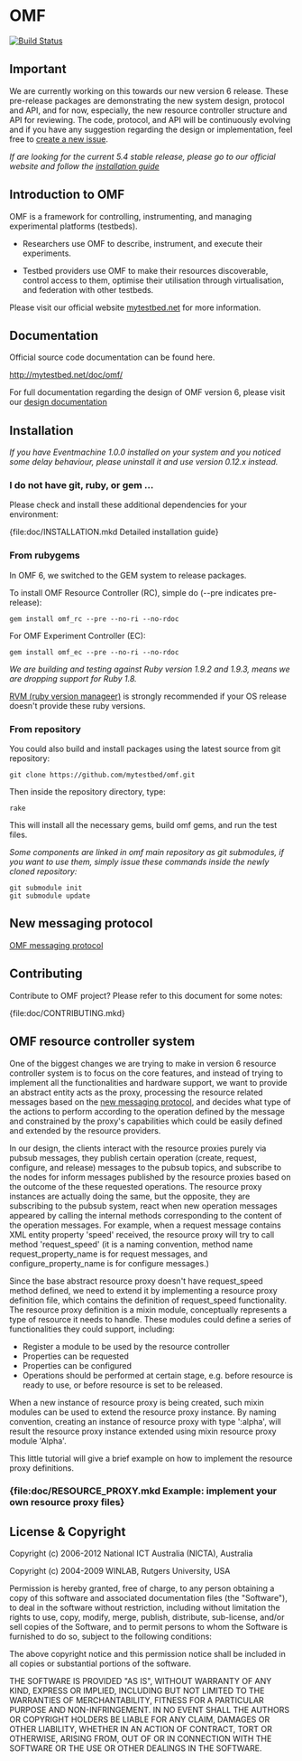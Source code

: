 # OMF

[![Build Status](https://secure.travis-ci.org/mytestbed/omf.png)](http://travis-ci.org/mytestbed/omf)

## Important

We are currently working on this towards our new version 6 release. These pre-release packages are demonstrating the new system design, protocol and API, and for now, especially, the new resource controller structure and API for reviewing. The code, protocol, and API will be continuously evolving and if you have any suggestion regarding the design or implementation, feel free to [create a new issue](https://github.com/mytestbed/omf/issues).

_If are looking for the current 5.4 stable release, please go to our official website and follow the [installation guide](https://omf.mytestbed.net/projects/omf/wiki/Installation)_

## Introduction to OMF

OMF is a framework for controlling, instrumenting, and managing experimental platforms (testbeds).

* Researchers use OMF to describe, instrument, and execute their experiments.

* Testbed providers use OMF to make their resources discoverable, control access to them, optimise their utilisation through virtualisation, and federation with other testbeds.

Please visit our official website [mytestbed.net](https://www.mytestbed.net) for more information.

## Documentation

Official source code documentation can be found here.

http://mytestbed.net/doc/omf/

For full documentation regarding the design of OMF version 6, please visit our [design documentation](http://omf.mytestbed.net/projects/omf/wiki/Architectural_Foundation)

## Installation

_If you have Eventmachine 1.0.0 installed on your system and you noticed some delay behaviour, please uninstall it and use version 0.12.x instead._

### I do not have git, ruby, or gem ...

Please check and install these additional dependencies for your environment:

{file:doc/INSTALLATION.mkd Detailed installation guide}

### From rubygems

In OMF 6, we switched to the GEM system to release packages.

To install OMF Resource Controller (RC), simple do (--pre indicates pre-release):

    gem install omf_rc --pre --no-ri --no-rdoc

For OMF Experiment Controller (EC):

    gem install omf_ec --pre --no-ri --no-rdoc

_We are building and testing against Ruby version 1.9.2 and 1.9.3, means we are dropping support for Ruby 1.8._

[RVM (ruby version manageer)](https://rvm.io/) is strongly recommended if your OS release doesn't provide these ruby versions.

### From repository

You could also build and install packages using the latest source from git repository:

    git clone https://github.com/mytestbed/omf.git

Then inside the repository directory, type:

    rake

This will install all the necessary gems, build omf gems, and run the test files.

_Some components are linked in omf main repository as git submodules, if you want to use them, simply issue these commands inside the newly cloned repository:_

    git submodule init
    git submodule update

## New messaging protocol

[OMF messaging protocol](http://omf.mytestbed.net/projects/omf/wiki/ArchitecturalFoundation2ProtocolInteractions)

## Contributing

Contribute to OMF project? Please refer to this document for some notes:

{file:doc/CONTRIBUTING.mkd}

## OMF resource controller system

One of the biggest changes we are trying to make in version 6 resource controller system is to focus on the core features, and instead of trying to implement all the functionalities and hardware support, we want to provide an abstract entity acts as the proxy, processing the resource related messages based on the [new messaging protocol](http://omf.mytestbed.net/projects/omf/wiki/ArchitecturalFoundation2ProtocolInteractions), and decides what type of the actions to perform according to the operation defined by the message and constrained by the proxy's capabilities which could be easily defined and extended by the resource providers.

In our design, the clients interact with the resource proxies purely via pubsub messages, they publish certain operation (create, request, configure, and release) messages to the pubsub topics, and subscribe to the nodes for inform messages published by the resource proxies based on the outcome of the these requested operations. The resource proxy instances are actually doing the same, but the opposite, they are subscribing to the pubsub system, react when new operation messages appeared by calling the internal methods corresponding to the content of the operation messages. For example, when a request message contains XML entity property 'speed' received, the resource proxy will try to call method 'request\_speed' (it is a naming convention, method name request\_property\_name is for request messages, and configure\_property\_name is for configure messages.)

Since the base abstract resource proxy doesn't have request\_speed method defined, we need to extend it by implementing a resource proxy definition file, which contains the definition of request\_speed functionality. The resource proxy definition is a mixin module, conceptually represents a type of resource it needs to handle. These modules could define a series of functionalities they could support, including:

* Register a module to be used by the resource controller
* Properties can be requested
* Properties can be configured
* Operations should be performed at certain stage, e.g. before resource is ready to use, or before resource is set to be released.

When a new instance of resource proxy is being created, such mixin modules can be used to extend the resource proxy instance. By naming convention, creating an instance of resource proxy with type ':alpha', will result the resource proxy instance extended using mixin resource proxy module 'Alpha'.

This little tutorial will give a brief example on how to implement the resource proxy definitions.

### {file:doc/RESOURCE\_PROXY.mkd Example: implement your own resource proxy files}

## License & Copyright

Copyright (c) 2006-2012 National ICT Australia (NICTA), Australia

Copyright (c) 2004-2009 WINLAB, Rutgers University, USA

Permission is hereby granted, free of charge, to any person obtaining a copy of this software and associated documentation files (the "Software"), to deal
in the software without restriction, including without limitation the rights to use, copy, modify, merge, publish, distribute, sub-license, and/or sell
copies of the Software, and to permit persons to whom the Software is furnished to do so, subject to the following conditions:

The above copyright notice and this permission notice shall be included in all copies or substantial portions of the software.

THE SOFTWARE IS PROVIDED "AS IS", WITHOUT WARRANTY OF ANY KIND, EXPRESS OR IMPLIED, INCLUDING BUT NOT LIMITED TO THE WARRANTIES OF MERCHANTABILITY, FITNESS FOR A PARTICULAR PURPOSE AND NON-INFRINGEMENT. IN NO EVENT SHALL THE AUTHORS OR COPYRIGHT HOLDERS BE LIABLE FOR ANY CLAIM, DAMAGES OR OTHER LIABILITY, WHETHER IN AN ACTION OF CONTRACT, TORT OR OTHERWISE, ARISING FROM, OUT OF OR IN CONNECTION WITH THE SOFTWARE OR THE USE OR OTHER DEALINGS IN THE SOFTWARE.
